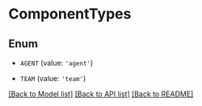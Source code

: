 # ComponentTypes


## Enum

* `AGENT` (value: `'agent'`)

* `TEAM` (value: `'team'`)

[[Back to Model list]](../README.md#documentation-for-models) [[Back to API list]](../README.md#documentation-for-api-endpoints) [[Back to README]](../README.md)


